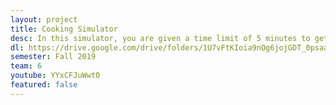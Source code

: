 ```yaml
---
layout: project
title: Cooking Simulator
desc: In this simulator, you are given a time limit of 5 minutes to get as many points as you can.  You gain points by completing recipes given to you on the queue.  These recipes involve combining ingredients, cooking them, and/or chopping them.
dl: https://drive.google.com/drive/folders/1U7vFtKIoia9nOg6jojGDT_0psaa7BlQy?usp=sharing
semester: Fall 2019
team: 6
youtube: YYxCFJuWwt0
featured: false
---
```

